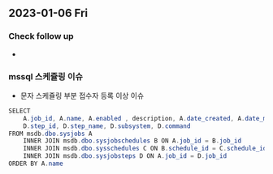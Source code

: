 ## 2023-01-06 Fri

### Check follow up
+ 

### mssql 스케쥴링 이슈
+ 문자 스케쥴링 부분 접수자 등록 이상 이슈
```java
SELECT
	A.job_id, A.name, A.enabled , description, A.date_created, A.date_modified , 
	D.step_id, D.step_name, D.subsystem, D.command 
FROM msdb.dbo.sysjobs A 
	INNER JOIN msdb.dbo.sysjobschedules B ON A.job_id = B.job_id 
	INNER JOIN msdb.dbo.sysschedules C ON B.schedule_id = C.schedule_id 
	INNER JOIN msdb.dbo.sysjobsteps D ON A.job_id = D.job_id 
ORDER BY A.name
```